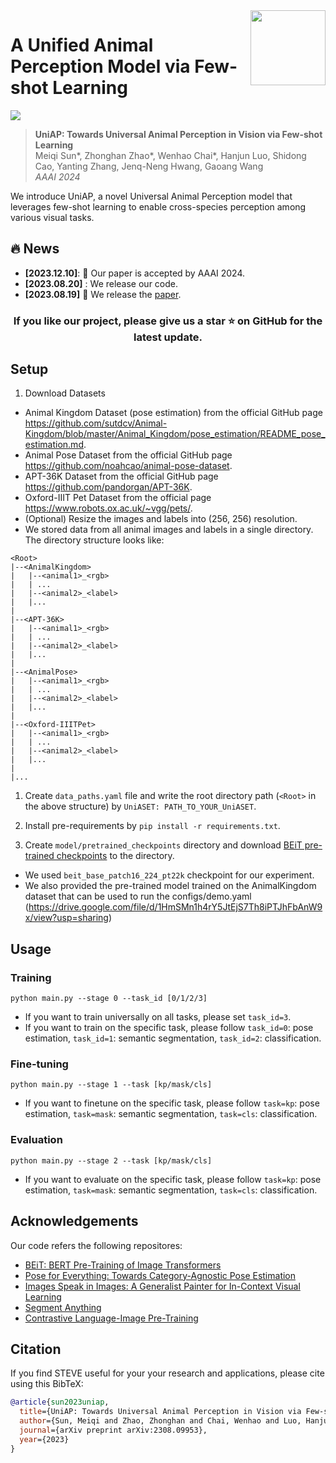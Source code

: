<img src="assets/logo.png" height="120px" align="right">

# A Unified Animal Perception Model via Few-shot Learning

[![](http://img.shields.io/badge/cs.CV-arXiv%3A2308.09953-B31B1B.svg)](https://arxiv.org/abs/2308.09953)

> **UniAP: Towards Universal Animal Perception in Vision via Few-shot Learning**  
> Meiqi Sun*, Zhonghan Zhao*, Wenhao Chai*, Hanjun Luo, Shidong Cao, Yanting Zhang, Jenq-Neng Hwang, Gaoang Wang   
> _AAAI 2024_  

We introduce UniAP, a novel Universal Animal Perception model that leverages few-shot learning to enable cross-species perception among various visual tasks.

## :fire: News
* **[2023.12.10]**: 🎉 Our paper is accepted by AAAI 2024.
* **[2023.08.20]** : We release our code.
* **[2023.08.19]** :page_with_curl: We release the [paper](https://arxiv.org/abs/https://arxiv.org/abs/2308.09953).

<h3 align="center"> If you like our project, please give us a star ⭐ on GitHub for the latest update.</h3>

## Setup
1. Download Datasets
  * Animal Kingdom Dataset (pose estimation) from the official GitHub page https://github.com/sutdcv/Animal-Kingdom/blob/master/Animal_Kingdom/pose_estimation/README_pose_estimation.md.
  * Animal Pose Dataset from the official GitHub page https://github.com/noahcao/animal-pose-dataset.
  * APT-36K Dataset from the official GitHub page https://github.com/pandorgan/APT-36K.
  * Oxford-IIIT Pet Dataset from the official page https://www.robots.ox.ac.uk/~vgg/pets/.
  * (Optional) Resize the images and labels into (256, 256) resolution.
  * We stored data from all animal images and labels in a single directory. The directory structure looks like:
  ```
  <Root>
  |--<AnimalKingdom>
  |   |--<animal1>_<rgb>
  |   | ...
  |   |--<animal2>_<label>
  |   |...
  |
  |--<APT-36K>
  |   |--<animal1>_<rgb>
  |   | ...
  |   |--<animal2>_<label>
  |   |...
  |
  |--<AnimalPose>
  |   |--<animal1>_<rgb>
  |   | ...
  |   |--<animal2>_<label>
  |   |...
  |
  |--<Oxford-IIITPet>
  |   |--<animal1>_<rgb>
  |   | ...
  |   |--<animal2>_<label>
  |   |...
  |
  |...
  ```

1. Create `data_paths.yaml` file and write the root directory path (`<Root>` in the above structure) by `UniASET: PATH_TO_YOUR_UniASET`.

2. Install pre-requirements by `pip install -r requirements.txt`.

3. Create `model/pretrained_checkpoints` directory and download [BEiT pre-trained checkpoints](https://github.com/microsoft/unilm/tree/master/beit) to the directory.
  * We used `beit_base_patch16_224_pt22k` checkpoint for our experiment.
  * We also provided the pre-trained model trained on the AnimalKingdom dataset that can be used to run the configs/demo.yaml (https://drive.google.com/file/d/1HmSMn1h4rY5JtEjS7Th8iPTJhFbAnW9x/view?usp=sharing)

## Usage

### Training
```
python main.py --stage 0 --task_id [0/1/2/3]
```
  * If you want to train universally on all tasks, please set `task_id=3`. 
  * If you want to train on the specific task, please follow `task_id=0`: pose estimation, `task_id=1`: semantic segmentation, `task_id=2`: classification.
### Fine-tuning

```
python main.py --stage 1 --task [kp/mask/cls]
```
* If you want to finetune on the specific task, please follow `task=kp`: pose estimation, `task=mask`: semantic segmentation, `task=cls`: classification.
### Evaluation

```
python main.py --stage 2 --task [kp/mask/cls]
```
* If you want to evaluate on the specific task, please follow `task=kp`: pose estimation, `task=mask`: semantic segmentation, `task=cls`: classification.

## Acknowledgements
Our code refers the following repositores:
* [BEiT: BERT Pre-Training of Image Transformers](https://github.com/microsoft/unilm/tree/master/beit)
* [Pose for Everything: Towards Category-Agnostic Pose Estimation](https://github.com/luminxu/Pose-for-Everything)
* [Images Speak in Images: A Generalist Painter for In-Context Visual Learning](https://github.com/baaivision/Painter)
* [Segment Anything](https://github.com/facebookresearch/segment-anything)
* [Contrastive Language-Image Pre-Training](https://github.com/openai/CLIP)

## Citation

If you find STEVE useful for your your research and applications, please cite using this BibTeX:

```bibtex
@article{sun2023uniap,
  title={UniAP: Towards Universal Animal Perception in Vision via Few-shot Learning},
  author={Sun, Meiqi and Zhao, Zhonghan and Chai, Wenhao and Luo, Hanjun and Cao, Shidong and Zhang, Yanting and Hwang, Jenq-Neng and Wang, Gaoang},
  journal={arXiv preprint arXiv:2308.09953},
  year={2023}
}
```
